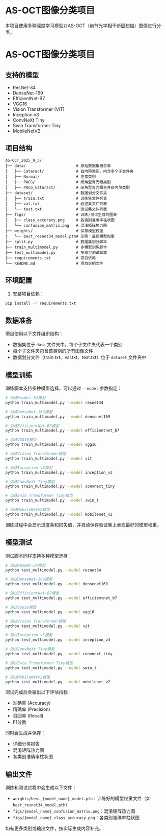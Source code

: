 # AS-OCT图像分类项目

本项目使用多种深度学习模型对AS-OCT（前节光学相干断层扫描）图像进行分类。

# AS-OCT图像分类项目
## 支持的模型

- ResNet-34
- DenseNet-169
- EfficientNet-B7
- VGG16
- Vision Transformer (ViT)
- Inception v3
- ConvNeXt Tiny
- Swin Transformer Tiny
- MobileNetV2


## 项目结构

```
AS-OCT_2025_9_3/
├── data/                      # 原始数据集根目录
│   ├── Cataract/              # 白内障类别，内含多个子文件夹
│   ├── Normal/                # 正常类别
│   ├── PACG/                  # 闭角型青光眼类别
│   ├── PACG_Cataract/         # 闭角型青光眼合并白内障类别
├── dataset/                   # 数据划分文件夹
│   ├── train.txt              # 训练集文件列表
│   ├── val.txt                # 验证集文件列表
│   └── test.txt               # 测试集文件列表
├── figs/                      # 训练/测试生成的图表
│   ├── class_accuracy.png     # 各类别准确率柱状图
│   └── confusion_matrix.png   # 混淆矩阵热力图
├── weights/                   # 保存模型权重
│   └── best_resnet34_model.pth# 示例：最佳模型权重
├── split.py                   # 数据集划分脚本
├── train_multimodel.py        # 多模型训练脚本
├── test_multimodel.py         # 多模型测试脚本
├── requirements.txt           # 项目依赖
└── README.md                  # 项目说明文件
```

## 环境配置

1. 安装项目依赖：

```bash
pip install -r requirements.txt
```

## 数据准备

项目使用以下文件组织结构：
- 数据集位于 `data` 文件夹中，每个子文件夹代表一个类别
- 每个子文件夹包含该类别的所有图像文件
- 数据划分文件（train.txt、val.txt、test.txt）位于 `dataset` 文件夹中

## 模型训练

训练脚本支持多种模型选择，可以通过 `--model` 参数指定：

```bash
# 训练ResNet-34模型
python train_multimodel.py --model resnet34

# 训练DenseNet-169模型
python train_multimodel.py --model densenet169

# 训练EfficientNet-B7模型
python train_multimodel.py --model efficientnet_b7

# 训练VGG16模型
python train_multimodel.py --model vgg16

# 训练Vision Transformer模型
python train_multimodel.py --model vit

# 训练Inception v3模型
python train_multimodel.py --model inception_v3

# 训练ConvNeXt Tiny模型
python train_multimodel.py --model convnext_tiny

# 训练Swin Transformer Tiny模型
python train_multimodel.py --model swin_t

# 训练MobileNetV2模型
python train_multimodel.py --model mobilenet_v2
```

训练过程中会显示进度条和损失值，并自动保存验证集上表现最好的模型权重。

## 模型测试

测试脚本同样支持多种模型选择：

```bash
# 测试ResNet-34模型
python test_multimodel.py --model resnet34

# 测试DenseNet-169模型
python test_multimodel.py --model densenet169

# 测试EfficientNet-B7模型
python test_multimodel.py --model efficientnet_b7

# 测试VGG16模型
python test_multimodel.py --model vgg16

# 测试Vision Transformer模型
python test_multimodel.py --model vit

# 测试Inception v3模型
python test_multimodel.py --model inception_v3

# 测试ConvNeXt Tiny模型
python test_multimodel.py --model convnext_tiny

# 测试Swin Transformer Tiny模型
python test_multimodel.py --model swin_t

# 测试MobileNetV2模型
python test_multimodel.py --model mobilenet_v2
```

测试完成后会输出以下评估指标：
- 准确率 (Accuracy)
- 精确率 (Precision)
- 召回率 (Recall)
- F1分数

同时会生成并保存：
- 详细分类报告
- 混淆矩阵热力图
- 各类别准确率柱状图

## 输出文件

训练和测试过程中会生成以下文件：
- `weights/best_{model_name}_model.pth`：训练好的模型权重文件（如`best_resnet34_model.pth`）
- `figs/{model_name}_confusion_matrix.png`：混淆矩阵热力图
- `figs/{model_name}_class_accuracy.png`：各类别准确率柱状图

如有更多类别或输出文件，按实际生成内容补充。